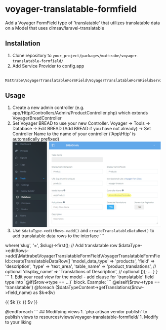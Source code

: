 # voyager-translatable-formfield
Add a Voyager FormField type of 'translatable' that utilizes translatable data on a Model that uses dimsav/laravel-translatable

## Installation

1. Clone repository to `your_project/packages/mattrabe/voyager-translatable-formfield/`
1. Add Service Provider to config.app

```
        Mattrabe\VoyagerTranslatableFormField\VoyagerTranslatableFormFieldServiceProvider::class,
```


## Usage

1. Create a new admin controller (e.g. app/Http/Controllers/Admin/ProductController.php) which extends VoyagerBreadController
1. Set Voyager BREAD to use your new Controller. Voyager -> Tools -> Database -> Edit BREAD (Add BREAD if you have not already) -> Set Controller Name to the name of your controller ('App\Http\' is automatically prefixed) ![How to select your custom BREAD Controller](./readme/img/select-bread-controller.png)
1. Use `$dataType->editRows->add()` and `createTranslatableDataRow()` to add translatable data rows to the interface ```
<?php

namespace App\Http\Controllers\Admin;

class ProductController extends \TCG\Voyager\Http\Controllers\VoyagerBreadController
{
    public function edit(Request $request, $id)
    {

        ...

        $dataType = Voyager::model('DataType')->where('slug', '=', $slug)->first();

        // Add translatable row
        $dataType->editRows->add(\Mattrabe\VoyagerTranslatableFormField\VoyagerTranslatableFormField::createTranslatableDataRow([
            'model_data_type' => 'products',
            'field' => 'description',
            'type' => 'text_area',
            'table_name' => 'product_translations',             // optional
            'display_name' => 'Translations of Description',    // optional
        ]));

        ...

    }

}
```
1. Edit your read view for the model - add clause for 'translatable' field type into `@if($row->type == ...)` block. Example:
```
    @elseif($row->type == 'translatable')
        @foreach ($dataTypeContent->getTranslations($row->field_name) as $k=>$v)
            <p>{{ $k }}: {{ $v }}</p>
        @endforeach
```


## Modifying views

1. `php artisan vendor publish` to publish views to resources/views/voyager-translatable-formfield/
1. Modify to your liking

